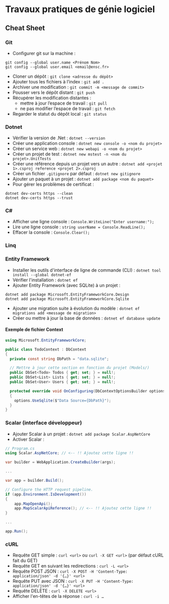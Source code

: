 # Travaux pratiques de génie logiciel

## Cheat Sheet

### Git

- Configurer git sur la machine :
```
git config --global user.name <Prénom Nom>
git config --global user.email <email@ensc.fr>
```
- Cloner un dépôt : `git clone <adresse du dépôt>`
- Ajouter tous les fichiers à l’index : `git add .`
- Archiver une modification : `git commit -m <message de commit>`
- Pousser vers le dépôt distant : `git push`
- Récupérer les modification distantes :
  - mettre à jour l’espace de travail : `git pull`
  - ne pas modifier l’espace de travail : `git fetch`
- Regarder le statut du dépôt local : `git status`

### Dotnet

- Vérifier la version de .Net : `dotnet --version`
- Créer une application console : `dotnet new console -o <nom du projet>`
- Créer un service web : `dotnet new webapi -o <nom du projet>`
- Créer un projet de test : `dotnet new mstest -n <nom du projet>.UnitTests`
- Créer une référence depuis un projet vers un autre : `dotnet add <projet 1>.csproj reference <projet 2>.csproj`
- Créer un fichier `.gitignore` par défaut : `dotnet new gitignore`
- Ajouter un paquet à un projet : `dotnet add package <nom du paquet>`
- Pour gérer les problèmes de certificat :
```
dotnet dev-certs https --clean
dotnet dev-certs https --trust
```

### C#

- Afficher une ligne console : `Console.WriteLine("Enter username:");`
- Lire une ligne console : `string userName = Console.ReadLine();`
- Effacer la console : `Console.Clear(); `

### Linq

### Entity Framework

- Installer les outils d'interface de ligne de commande (CLI) : `dotnet tool install --global dotnet-ef`
- Vérifier l'installation : `dotnet ef`
- Ajouter Entity Framework (avec SQLite) à un projet :
```
dotnet add package Microsoft.EntityFrameworkCore.Design
dotnet add package Microsoft.EntityFrameworkCore.Sqlite
```
- Ajouter une migration suite à évolution du modèle : `dotnet ef migrations add <message de migration>`
- Créer ou mettre à jour la base de données : `dotnet ef database update`

#### Exemple de fichier Context

```csharp
using Microsoft.EntityFrameworkCore;

public class TodoContext : DbContext
{
  private const string DbPath = "data.sqlite";

  // Mettre à jour cette section en fonction du projet (Models/)
  public DbSet<Todo> Todos { get; set; } = null!;
  public DbSet<List> Lists { get; set; } = null!;
  public DbSet<User> Users { get; set; } = null!;

  protected override void OnConfiguring(DbContextOptionsBuilder options)
  {
    options.UseSqlite($"Data Source={DbPath}");
  }
}
```

### Scalar (interface développeur)

- Ajouter Scalar à un projet : `dotnet add package Scalar.AspNetCore`
- Activer Scalar :
```csharp
// Program.cs
using Scalar.AspNetCore; // <-- !! Ajoutez cette ligne !!

var builder = WebApplication.CreateBuilder(args);

...

var app = builder.Build();

// Configure the HTTP request pipeline.
if (app.Environment.IsDevelopment())
{
	app.MapOpenApi();
	app.MapScalarApiReference(); // <-- !! Ajoutez cette ligne !!
}

...

app.Run();
```

### cURL

- Requête GET simple : `curl <url>` ou `curl -X GET <url>` (par défaut cURL fait du GET)
- Requête GET en suivant les redirections : `curl -L <url>`
- Requête POST JSON : `curl -X POST -H 'Content-Type: application/json' -d '{…}' <url>`
- Requête PUT avec JSON : `curl -X PUT -H 'Content-Type: application/json' -d '{…}' <url>`
- Requête DELETE : `curl -X DELETE <url>`
- Afficher l'en-têtes de la réponse : `curl -i …`

